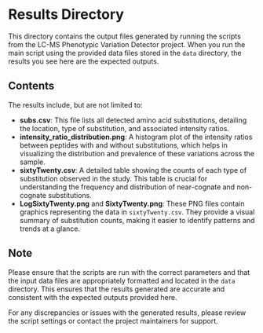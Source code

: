# Results Directory

This directory contains the output files generated by running the scripts from the LC-MS Phenotypic Variation Detector project. When you run the main script using the provided data files stored in the `data` directory, the results you see here are the expected outputs.

## Contents

The results include, but are not limited to:

- **subs.csv**: This file lists all detected amino acid substitutions, detailing the location, type of substitution, and associated intensity ratios.
- **intensity_ratio_distribution.png**: A histogram plot of the intensity ratios between peptides with and without substitutions, which helps in visualizing the distribution and prevalence of these variations across the sample.
- **sixtyTwenty.csv**: A detailed table showing the counts of each type of substitution observed in the study. This table is crucial for understanding the frequency and distribution of near-cognate and non-cognate substitutions.
- **LogSixtyTwenty.png** and **SixtyTwenty.png**: These PNG files contain graphics representing the data in `sixtyTwenty.csv`. They provide a visual summary of substitution counts, making it easier to identify patterns and trends at a glance.

## Note

Please ensure that the scripts are run with the correct parameters and that the input data files are appropriately formatted and located in the `data` directory. This ensures that the results generated are accurate and consistent with the expected outputs provided here.

For any discrepancies or issues with the generated results, please review the script settings or contact the project maintainers for support.

